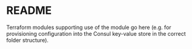 <!--
SPDX-FileCopyrightText: 2022 Wilfred Nicoll <xyzroller@rollyourown.xyz>
SPDX-License-Identifier: CC-BY-SA-4.0
-->

# README

Terraform modules supporting use of the module go here (e.g. for provisioning configuration into the Consul key-value store in the correct folder structure).
